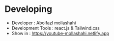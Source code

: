 # Developing
- Developer : Abolfazl mollashahi
- Development Tools :  react.js & Tailwind.css
- Show in : https://youtube-mollashahi.netlify.app
